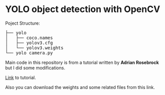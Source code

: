 # YOLO object detection with OpenCV

Poject Structure:
<pre>
├── yolo
│   ├── coco.names
│   ├── yolov3.cfg
│   └── yolov3.weights
└── yolo_camera.py
</pre>
Main code in this repository is from a tutorial written by **Adrian Rosebrock** but I did some modifications.

[Link](https://www.pyimagesearch.com/2018/11/12/yolo-object-detection-with-opencv/) to tutorial.

Also you can download the weights and some related files from this link.
